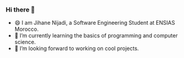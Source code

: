 ### Hi there 👋

- 😄 I am Jihane Nijadi, a Software Engineering Student at ENSIAS Morocco.
- 🌱 I’m currently learning the basics of programming and computer science.
- 👯 I’m looking forward to working on cool projects.
